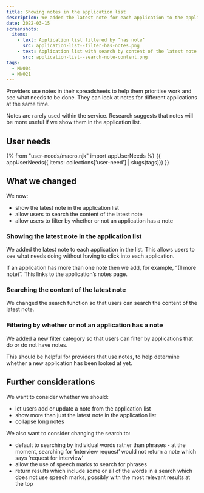 ```yaml
---
title: Showing notes in the application list
description: We added the latest note for each application to the application list.
date: 2022-03-15
screenshots:
  items:
    - text: Application list filtered by ‘has note’
      src: application-list--filter-has-notes.png
    - text: Application list with search by content of the latest note
      src: application-list--search-note-content.png
tags:
  - MN004
  - MN021
---
```


Providers use notes in their spreadsheets to help them prioritise work and see what needs to be done. They can look at notes for different applications at the same time.

Notes are rarely used within the service. Research suggests that notes will be more useful if we show them in the application list.

## User needs

{% from "user-needs/macro.njk" import appUserNeeds %}
{{ appUserNeeds({ items: collections['user-need'] | slugs(tags)}) }}

## What we changed

We now:

- show the latest note in the application list
- allow users to search the content of the latest note
- allow users to filter by whether or not an application has a note

### Showing the latest note in the application list

We added the latest note to each application in the list. This allows users to see what needs doing without having to click into each application.

If an application has more than one note then we add, for example, “(1 more note)”. This links to the application’s notes page.

### Searching the content of the latest note

We changed the search function so that users can search the content of the latest note.

### Filtering by whether or not an application has a note

We added a new filter category so that users can filter by applications that do or do not have notes.

This should be helpful for providers that use notes, to help determine whether a new application has been looked at yet.

## Further considerations

We want to consider whether we should:

- let users add or update a note from the application list
- show more than just the latest note in the application list
- collapse long notes

We also want to consider changing the search to:

- default to searching by individual words rather than phrases - at the moment, searching for ‘interview request’ would not return a note which says ‘request for interview’
- allow the use of speech marks to search for phrases
- return results which include some or all of the words in a search which does not use speech marks, possibly with the most relevant results at the top
